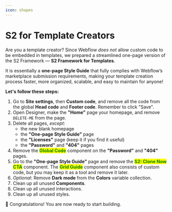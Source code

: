 ```yaml
---
icon: shapes
---
```


# S2 for Template Creators

Are you a template creator? Since Webflow _does not_ allow custom code to be embedded in templates, we prepared a streamlined one-page version of the S2 Framework — **S2 Framework for Templates**.

It is essentially a **one-page Style Guide** that fully complies with Webflow’s marketplace submission requirements, making your template creation process faster, more organized, scalable, and easy to maintain for anyone!

**Let's follow these steps:**

1. Go to **Site settings**, then **Custom code**, and remove all the code from the global **Head code** and **Footer code**. Remember to click "Save".
2. Open Designer, make the **"Home"** page your homepage, and remove `DELETE-ME` from the page.
3. Delete all pages, _except_:
   * the new blank homepage
   * the **"One-page Style Guide"** page
   * the **"Licenses"** page (keep it if you find it useful)
   * the **"Password"** and **"404"** pages
4. Remove the <mark style="color:green;">**Global Code**</mark> component on the **"Password"** and **"404"** pages.
5. Go to the **"One-page Style Guide"** page and remove the <mark style="color:green;">**S2: Clone Now CTA**</mark> component. The <mark style="color:green;">**Grid Guide**</mark> component also consists of custom code, but you may keep it as a tool and remove it later.
6. _Optional_: Remove **Dark mode** from the **Colors** variable collection.
7. Clean up all unused **Components**.
8. Clean up all unused interactions.
9. Clean up all unused styles.

:tada: Congratulations! You are now ready to start building.



